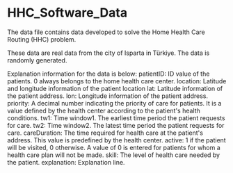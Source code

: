 # HHC_Software_Data

The data file contains data developed to solve the Home Health Care Routing (HHC) problem.

These data are real data from the city of Isparta in Türkiye. The data is randomly generated.

Explanation information for the data is below:
patientID: ID value of the patients. 0 always belongs to the home health care center.
location: Latitude and longitude information of the patient location
lat: Latitude information of the patient address.
lon: Longitude information of the patient address.
priority: A decimal number indicating the priority of care for patients. It is a value defined by the health center according to the patient's health conditions.
tw1: Time window1. The earliest time period the patient requests for care.
tw2: Time window2. The latest time period the patient requests for care.
careDuration: The time required for health care at the patient's address. This value is predefined by the health center.
active: 1 if the patient will be visited, 0 otherwise. A value of 0 is entered for patients for whom a health care plan will not be made.
skill: The level of health care needed by the patient.
explanation: Explanation line.


